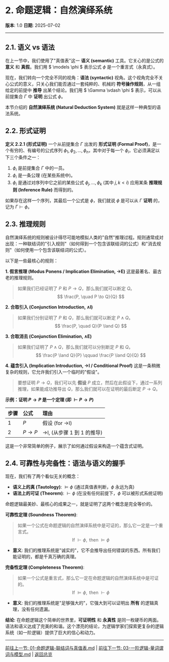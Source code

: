 # 2. 命题逻辑：自然演绎系统

**版本**: 1.0
**日期**: 2025-07-02

---

## 2.1. 语义 vs 语法

在上一节中，我们使用了"真值表"这一 **语义 (semantic)** 工具。它关心的是公式的 **意义** 和 **真假**。我们用 $ \models \phi $ 表示公式 $\phi$ 是一个重言式（永真式）。

现在，我们转向一个完全不同的视角：**语法 (syntactic)** 视角。这个视角完全不关心公式的意义，只关心我们能否通过一套纯粹的、机械的 **符号操作规则**，从一组给定的前提中 **推导** 出某个结论。我们用 $ \Gamma \vdash \phi $ 表示，可以从前提集合 $\Gamma$ 中 **证明** 出公式 $\phi$。

本节介绍的 **自然演绎系统 (Natural Deduction System)** 就是这样一种典型的语法系统。

## 2.2. 形式证明

**定义 2.2.1 (形式证明)**
一个从前提集合 $\Gamma$ 出发的 **形式证明 (Formal Proof)**，是一个有穷的、有编号的公式序列 $\phi_1, \phi_2, ..., \phi_n$，其中对于每一个 $\phi_i$，它必须满足以下三个条件之一：

1. $\phi_i$ 是前提集合 $\Gamma$ 中的一员。
2. $\phi_i$ 是一条公理 (在某些系统中)。
3. $\phi_i$ 是通过对序列中它之前的某些公式 $\phi_j, ..., \phi_k$ (其中 $j,k < i$) 应用某条 **推理规则 (Inference Rule)** 而得到的。

如果存在这样一个序列，其最后一个公式是 $\phi$，我们就说 $\phi$ 是可以从 $\Gamma$ **证明** 的，记为 $\Gamma \vdash \phi$。

## 2.3. 推理规则

自然演绎系统的规则被设计得尽可能地模拟人类的"自然"推理过程。规则通常成对出现：一种联结词的"引入规则"（如何得到一个包含该联结词的公式）和"消去规则"（如何使用一个包含该联结词的公式）。

以下是一些最核心的规则：

**1. 假言推理 (Modus Ponens / Implication Elimination, $\to$E)**
这是最著名、最古老的推理规则。
> 如果我们已经证明了 $P$ 和 $P \to Q$，那么我们就可以断定 $Q$。
> $$ \frac{P, \quad P \to Q}{Q} $$

**2. 合取引入 (Conjunction Introduction, $\land$I)**
> 如果我们分别证明了 $P$ 和 $Q$，那么我们就可以断定 $P \land Q$。
> $$ \frac{P, \quad Q}{P \land Q} $$

**3. 合取消去 (Conjunction Elimination, $\land$E)**
> 如果我们证明了 $P \land Q$，那么我们就可以分别断定 $P$ 和 $Q$。
> $$ \frac{P \land Q}{P} \qquad \frac{P \land Q}{Q} $$

**4. 蕴含引入 (Implication Introduction, $\to$I / Conditional Proof)**
这是一条稍微复杂的规则，它允许我们引入一个临时的"假设"。
> 要想证明 $P \to Q$，我们可以先 **假设** $P$ 成立，然后在此假设下，通过一系列推理，如果能成功推导出 $Q$，那么我们就可以在证明的最后断定 $P \to Q$。

**示例：证明 $P \to P$ 是一个定理 (即 $\vdash P \to P$)**

| 步骤 | 公式 | 理由 |
| :--- | :--- | :--- |
| 1 | $P$ | 假设 (for $\to$I) |
| 2 | $P \to P$ | $\to$I, (从步骤 1 到 1 的推导) |

这是一个非常简单的例子，展示了如何通过假设来构造一个蕴含式证明。

## 2.4. 可靠性与完备性：语法与语义的握手

现在，我们有了两个看似无关的概念：

* **语义上的真 (Tautology)**: $\models \phi$ (通过真值表判断，$\phi$ 永远为真)
* **语法上的可证 (Theorem)**: $\vdash \phi$ (在没有任何前提下，$\phi$ 可以被形式系统证明)

命题逻辑最美妙、最核心的成果之一，就是证明了这两个概念是完全等价的。

**可靠性定理 (Soundness Theorem)**:
> 如果一个公式在命题逻辑的自然演绎系统中是可证的，那么它一定是一个重言式。
> $$ \text{If } \vdash \phi, \text{ then } \models \phi $$

* **意义**: 我们的推理系统是"诚实的"，它不会推导出任何错误的东西。所有我们能证明的，都是千真万确的真理。

**完备性定理 (Completeness Theorem)**:
> 如果一个公式是重言式，那么它一定在命题逻辑的自然演绎系统中是可证的。
> $$ \text{If } \models \phi, \text{ then } \vdash \phi $$

* **意义**: 我们的推理系统是"足够强大的"，它强大到可以证明出 **所有** 的逻辑真理，没有任何遗漏。

**结论**: 在命题逻辑这个简单的世界里，**可证明性** 和 **永真性** 是同一枚硬币的两面。语法和语义达成了完美的和谐。这个漂亮的结论，为逻辑学家们探索更复杂的逻辑系统（如一阶逻辑）提供了巨大的信心和动力。

---
[前往上一节: 01-命题逻辑-联结词与真值表.md](./01-命题逻辑-联结词与真值表.md) | [前往下一节: 03-一阶逻辑-量词谓词与模型.md](./03-一阶逻辑-量词谓词与模型.md) | [返回总览](./00-数理逻辑总览.md)
